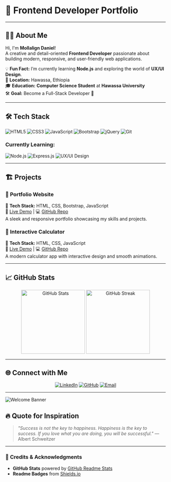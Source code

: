 # 🌟 **Frontend Developer Portfolio**  
<!-- Replace with your custom banner -->

---

## 👨‍💻 **About Me**

Hi, I'm **Mollalign Daniel**!  
A creative and detail-oriented **Frontend Developer** passionate about building modern, responsive, and user-friendly web applications.

💡 **Fun Fact:** I’m currently learning **Node.js** and exploring the world of **UX/UI Design**.  
📍 **Location:** Hawassa, Ethiopia  
🎓 **Education:** **Computer Science Student** at **Hawassa University**  
🛠️ **Goal:** Become a Full-Stack Developer 🚀  

---

## 🛠️ **Tech Stack**

![HTML5](https://img.shields.io/badge/HTML5-%23E34F26.svg?style=for-the-badge&logo=html5&logoColor=white)
![CSS3](https://img.shields.io/badge/CSS3-%231572B6.svg?style=for-the-badge&logo=css3&logoColor=white)
![JavaScript](https://img.shields.io/badge/JavaScript-%23F7DF1E.svg?style=for-the-badge&logo=javascript&logoColor=black)
![Bootstrap](https://img.shields.io/badge/Bootstrap-%23563D7C.svg?style=for-the-badge&logo=bootstrap&logoColor=white)
![jQuery](https://img.shields.io/badge/jQuery-%230769AD.svg?style=for-the-badge&logo=jquery&logoColor=white)
![Git](https://img.shields.io/badge/Git-%23F05033.svg?style=for-the-badge&logo=git&logoColor=white)

### Currently Learning:
![Node.js](https://img.shields.io/badge/Node.js-%23339933.svg?style=for-the-badge&logo=nodedotjs&logoColor=white)
![Express.js](https://img.shields.io/badge/Express.js-%23000000.svg?style=for-the-badge&logo=express&logoColor=white)
![UX/UI Design](https://img.shields.io/badge/UX%2FUI-Design-%23FF6F61.svg?style=for-the-badge&logo=figma&logoColor=white)

---

## 🏗️ **Projects**

### 🎨 **Portfolio Website**  
🚀 **Tech Stack:** HTML, CSS, Bootstrap, JavaScript  
🔗 [Live Demo](#) | 💻 [GitHub Repo](#)  
A sleek and responsive portfolio showcasing my skills and projects.

### 🧮 **Interactive Calculator**  
🚀 **Tech Stack:** HTML, CSS, JavaScript  
🔗 [Live Demo](#) | 💻 [GitHub Repo](#)  
A modern calculator app with interactive design and smooth animations.

---

## 📈 **GitHub Stats**

<p align="center">
  <img src="https://github-readme-stats.vercel.app/api?username=your-github-username&show_icons=true&theme=radical" alt="GitHub Stats" height="200px" />
  <img src="https://github-readme-streak-stats.herokuapp.com/?user=your-github-username&theme=radical" alt="GitHub Streak" height="200px" />
</p>

---

## 🌐 **Connect with Me**

<p align="center">
  <a href="https://linkedin.com/in/your-profile" target="_blank"><img src="https://img.shields.io/badge/LinkedIn-blue?style=for-the-badge&logo=linkedin" alt="LinkedIn"></a>
  <a href="https://github.com/your-github-username" target="_blank"><img src="https://img.shields.io/badge/GitHub-black?style=for-the-badge&logo=github" alt="GitHub"></a>
  <a href="mailto:molledan69@gmail.com"><img src="https://img.shields.io/badge/Email-red?style=for-the-badge&logo=gmail&logoColor=white" alt="Email"></a>
</p>

---
![Welcome Banner](https://media.giphy.com/media/Ll22OhMLAlVDb8UQWe/giphy.gif) 


## 🔥 **Quote for Inspiration**

> _"Success is not the key to happiness. Happiness is the key to success. If you love what you are doing, you will be successful."_ — Albert Schweitzer  

---

### 📝 **Credits & Acknowledgments**
- **GitHub Stats** powered by [GitHub Readme Stats](https://github.com/anuraghazra/github-readme-stats)
- **Readme Badges** from [Shields.io](https://shields.io)
